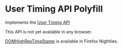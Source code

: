# User Timing API Polyfill

Implements the [User Timing API](http://dvcs.w3.org/hg/webperf/raw-file/tip/specs/UserTiming/Overview.html)

This API is not yet available in any browser.

[DOMHighResTimeStamp](http://www.w3.org/TR/hr-time/#domhighrestimestamp) is available in Firefox Nightlies.
